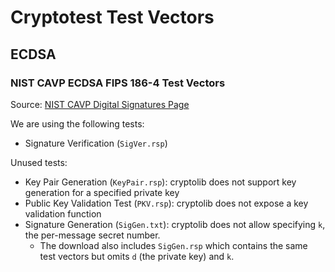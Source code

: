 # Cryptotest Test Vectors

## ECDSA

### NIST CAVP ECDSA FIPS 186-4 Test Vectors

Source: [NIST CAVP Digital Signatures Page](https://csrc.nist.gov/Projects/cryptographic-algorithm-validation-program/digital-signatures)

We are using the following tests:

- Signature Verification (`SigVer.rsp`)

Unused tests:

- Key Pair Generation (`KeyPair.rsp`): cryptolib does not support key generation for a specified private key
- Public Key Validation Test (`PKV.rsp`): cryptolib does not expose a key validation function
- Signature Generation (`SigGen.txt`): cryptolib does not allow specifying `k`, the per-message secret number.
    - The download also includes `SigGen.rsp` which contains the same test vectors but omits `d` (the private key) and `k`.
